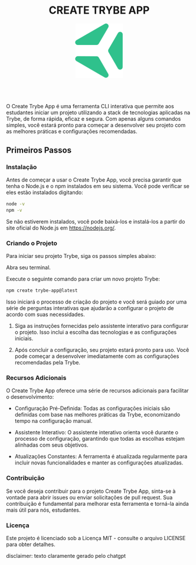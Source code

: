 <div align="center">
  <h1>CREATE TRYBE APP</h1>
  <picture>
    <img src="./templates/base/public/trybe.svg" width="130" alt="trybe logo">
  </picture>
</div>

<br/>
<br/>
<br/>

O Create Trybe App é uma ferramenta CLI interativa que permite aos estudantes iniciar um projeto utilizando a stack de tecnologias aplicadas na Trybe, de forma rápida, eficaz e segura.
Com apenas alguns comandos simples, você estará pronto para começar a desenvolver seu projeto com as melhores práticas e configurações recomendadas.

## Primeiros Passos

### Instalação
Antes de começar a usar o Create Trybe App, você precisa garantir que tenha o Node.js e o npm instalados em seu sistema. Você pode verificar se eles estão instalados digitando:

```bash
node -v
npm -v
```

Se não estiverem instalados, você pode baixá-los e instalá-los a partir do site oficial do Node.js em https://nodejs.org/.

### Criando o Projeto

Para iniciar seu projeto Trybe, siga os passos simples abaixo:

Abra seu terminal.

Execute o seguinte comando para criar um novo projeto Trybe:

```bash
npm create trybe-app@latest
```

Isso iniciará o processo de criação do projeto e você será guiado por uma série de perguntas interativas que ajudarão a configurar o projeto de acordo com suas necessidades.

1. Siga as instruções fornecidas pelo assistente interativo para configurar o projeto. Isso inclui a escolha das tecnologias e as configurações iniciais.

1. Após concluir a configuração, seu projeto estará pronto para uso. Você pode começar a desenvolver imediatamente com as configurações recomendadas pela Trybe.

### Recursos Adicionais

O Create Trybe App oferece uma série de recursos adicionais para facilitar o desenvolvimento:

- Configuração Pré-Definida: Todas as configurações iniciais são definidas com base nas melhores práticas da Trybe, economizando tempo na configuração manual.

- Assistente Interativo: O assistente interativo orienta você durante o processo de configuração, garantindo que todas as escolhas estejam alinhadas com seus objetivos.

- Atualizações Constantes: A ferramenta é atualizada regularmente para incluir novas funcionalidades e manter as configurações atualizadas.

### Contribuição
Se você deseja contribuir para o projeto Create Trybe App, sinta-se à vontade para abrir issues ou enviar solicitações de pull request. 
Sua contribuição é fundamental para melhorar esta ferramenta e torná-la ainda mais útil para nós, estudantes.

### Licença
Este projeto é licenciado sob a Licença MIT - consulte o arquivo LICENSE para obter detalhes.


disclaimer: texto claramente gerado pelo chatgpt
